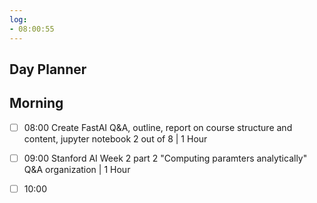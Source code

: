```yaml
---
log:
- 08:00:55 
---
```


## Day Planner

## Morning
- [ ] 08:00 Create FastAI Q&A, outline, report on course structure and content, jupyter notebook 2 out of 8 | 1 Hour
- [ ] 09:00 Stanford AI Week 2 part 2 "Computing paramters analytically" Q&A organization | 1 Hour
- [ ] 10:00 

